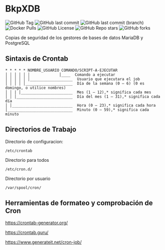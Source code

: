 # BkpXDB

![GitHub Tag](https://img.shields.io/github/v/tag/GorillaTi/bkpxdb)
![GitHub last commit](https://img.shields.io/github/last-commit/GorillaTi/bkpxdb)
![GitHub last commit (branch)](https://img.shields.io/github/last-commit/GorillaTi/bkpxdb/main)
![Docker Pulls](https://img.shields.io/docker/pulls/ecespedes/bkpxdb)
![GitHub License](https://img.shields.io/github/license/GorillaTi/bkpxdb)
![GitHub Repo stars](https://img.shields.io/github/stars/GorillaTi/bkpxdb)
![GitHub forks](https://img.shields.io/github/forks/GorillaTi/bkpxdb)

Copias de seguridad de los gestores de bases de datos MariaDB y PostgreSQL

## Sintaxis de Crontab

```
* * * * * NOMBRE_USUARIO COMANDO/SCRIPT-A-EJECUTAR
│ │ │ │ │ │				│____  Comando a ejecutar
│ │ │ │ │ │___________________	Usuario que ejecutara el job
│ │ │ │ │_____________________	Día de la semana (0 – 6) (0 es domingo, o utilice nombres)
│ │ | │_______________________	Mes (1 – 12),* significa cada mes
│ │ │_________________________	Día del mes (1 – 31),* significa cada día
│ │___________________________	Hora (0 – 23),* significa cada hora
│_____________________________	Minuto (0 – 59),* significa cada minuto
```

## Directorios de Trabajo

Directorio de configuracion:

```shell
/etc/crontab
```

Directorio para todos

```shell
/etc/cron.d/
```

Directorio por usuario

```shell
/var/spool/cron/
```

## Herramientas de formateo y comprobación de Cron

https://crontab-generator.org/

https://crontab.guru/

https://www.generateit.net/cron-job/
